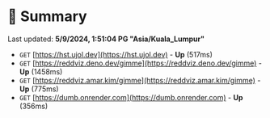 # 📖 Summary
Last updated: **5/9/2024, 1:51:04 PG "Asia/Kuala_Lumpur"**

- `GET` [https://hst.ujol.dev](https://hst.ujol.dev) - **Up** (517ms)
- `GET` [https://reddviz.deno.dev/gimme](https://reddviz.deno.dev/gimme) - **Up** (1458ms)
- `GET` [https://reddviz.amar.kim/gimme](https://reddviz.amar.kim/gimme) - **Up** (775ms)
- `GET` [https://dumb.onrender.com](https://dumb.onrender.com) - **Up** (356ms)
